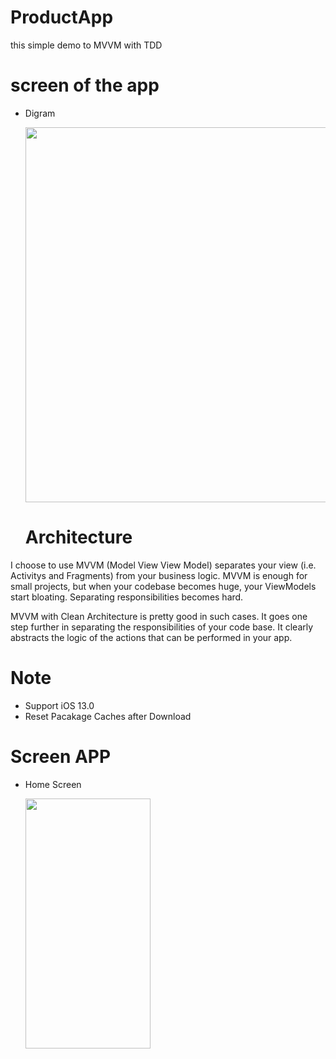 # ProductApp
this simple demo to MVVM with TDD

# screen of the app

* Digram 

  <img align="center" width="600" height="600" img src="Screen Shot 2022-03-14 at 10.57.01 PM.png">
  
  # Architecture
I choose to use MVVM (Model View View Model) separates your view (i.e. Activitys and Fragments) from your business logic. MVVM is enough for small projects, but when your codebase becomes huge, your ViewModels start bloating. Separating responsibilities becomes hard.

MVVM with Clean Architecture is pretty good in such cases. It goes one step further in separating the responsibilities of your code base. It clearly abstracts the logic of the actions that can be performed in your app.

# Note
- Support iOS 13.0
- Reset Pacakage Caches after Download

# Screen APP

* Home Screen

  <img align="left" width="200" height="400" img src="Simulator Screen Shot - iPhone 11 - 2022-06-05 at 00.21.01.png">
